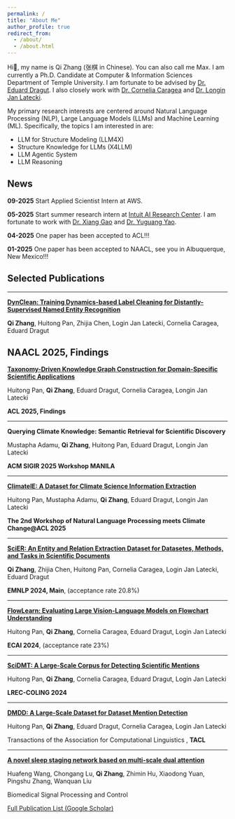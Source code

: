 ```yaml
---
permalink: /
title: "About Me"
author_profile: true
redirect_from: 
  - /about/
  - /about.html
---
```


Hi👋, my name is Qi Zhang (张棋 in Chinese). You can also call me Max. 
I am currently a Ph.D. Candidate at Computer & Information Sciences Department of Temple University. I am fortunate to be advised by [Dr. Eduard Dragut](https://cis.temple.edu/~edragut/index.htm). I also closely work with [Dr. Cornelia Caragea](https://www.cs.uic.edu/~cornelia/) and [Dr. Longin Jan Latecki](https://cis.temple.edu/~latecki/index.php).

My primary research interests are centered around Natural Language Processing (NLP), Large Language Models (LLMs) and Machine Learning (ML). 
Specifically, the topics I am interested in are:
- LLM for Structure Modeling (LLM4X)
- Structure Knowledge for LLMs (X4LLM)
- LLM Agentic System
- LLM Reasoning


## News

**09-2025** Start Applied Scientist Intern at AWS.

**05-2025** Start summer research intern at [Intuit AI Research Center](https://www.intuit.com/ai/research/). I am fortunate to work with [Dr. Xiang Gao](https://scholar.google.com/citations?hl=en&user=1xqhHuEAAAAJ&view_op=list_works) and [Dr. Yuguang Yao](https://www.cse.msu.edu/~yaoyugua/).

**04-2025** One paper has been accepted to ACL!!!

**01-2025** One paper has been accepted to NAACL, see you in Albuquerque, New Mexico!!!


## Selected Publications

---
**[DynClean: Training Dynamics-based Label Cleaning for Distantly-Supervised Named Entity Recognition](https://arxiv.org/abs/2504.04616)**

**Qi Zhang**, Huitong Pan, Zhijia Chen, Login Jan Latecki, Cornelia Caragea, Eduard Dragut

**NAACL 2025, Findings**
---
**[Taxonomy-Driven Knowledge Graph Construction for Domain-Specific Scientific Applications](https://aclanthology.org/2025.findings-acl.223/)**

Huitong Pan, **Qi Zhang**, Eduard Dragut, Cornelia Caragea, Longin Jan Latecki

**ACL 2025, Findings**

---
**Querying Climate Knowledge: Semantic Retrieval for Scientific Discovery**

Mustapha Adamu, **Qi Zhang**, Huitong Pan, Eduard Dragut, Longin Jan Latecki

**ACM SIGIR 2025 Workshop MANILA**

---
**[ClimateIE: A Dataset for Climate Science Information Extraction](https://aclanthology.org/2025.climatenlp-1.6/)**

Huitong Pan, Mustapha Adamu, **Qi Zhang**, Eduard Dragut, Longin Jan Latecki

**The 2nd Workshop of Natural Language Processing meets Climate Change@ACL 2025**

---
**[SciER: An Entity and Relation Extraction Dataset for Datasetes, Methods, and Tasks in Scientific Documents](https://aclanthology.org/2024.emnlp-main.726/)**

**Qi Zhang**, Zhijia Chen, Huitong Pan, Cornelia Caragea, Login Jan Latecki, Eduard Dragut

**EMNLP 2024, Main**, (acceptance rate 20.8%)

---
**[FlowLearn: Evaluating Large Vision-Language Models on Flowchart Understanding](https://ebooks.iospress.nl/volumearticle/69568)**

Huitong Pan, **Qi Zhang**, Cornelia Caragea, Eduard Dragut, Login Jan Latecki

**ECAI 2024**, (acceptance rate 23%)

---
**[SciDMT: A Large-Scale Corpus for Detecting Scientific Mentions](https://aclanthology.org/2024.lrec-main.1256/)**

Huitong Pan, **Qi Zhang**, Cornelia Caragea, Eduard Dragut, Login Jan Latecki

**LREC-COLING 2024**

---
**[DMDD: A Large-Scale Dataset for Dataset Mention Detection](https://aclanthology.org/2023.tacl-1.64/)**

Huitong Pan, **Qi Zhang**, Eduard Dragut, Cornelia Caragea, Login Jan Latecki

Transactions of the Association for Computational Linguistics , **TACL**

---
**[A novel sleep staging network based on multi-scale dual attention](https://www.sciencedirect.com/science/article/abs/pii/S1746809422000088)**

Huafeng Wang, Chongang Lu, **Qi Zhang**, Zhimin Hu, Xiaodong Yuan, Pingshu Zhang, Wanquan Liu

Biomedical Signal Processing and Control


[Full Publication List (Google Scholar)](https://scholar.google.com/citations?hl=en&user=PDQYP3EAAAAJ&view_op=list_works&sortby=pubdate)